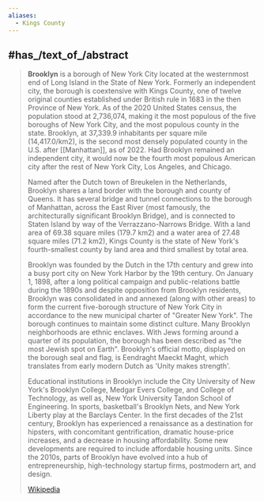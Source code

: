 ```yaml
---
aliases:
  - Kings County
---
```


## #has_/text_of_/abstract 

> **Brooklyn** is a borough of New York City located at the westernmost end of Long Island 
> in the State of New York. 
> Formerly an independent city, the borough is coextensive with Kings County, 
> one of twelve original counties established under British rule in 1683 in the then Province of New York. 
> As of the 2020 United States census, the population stood at 2,736,074, 
> making it the most populous of the five boroughs of New York City, 
> and the most populous county in the state. 
> Brooklyn, at 37,339.9 inhabitants per square mile (14,417.0/km2), 
> is the second most densely populated county in the U.S. after [[Manhattan]], as of 2022. Had Brooklyn remained an independent city, it would now be the fourth most populous American city after the rest of New York City, Los Angeles, and Chicago.
>
> Named after the Dutch town of Breukelen in the Netherlands, Brooklyn shares a land border with the borough and county of Queens. It has several bridge and tunnel connections to the borough of Manhattan, across the East River (most famously, the architecturally significant Brooklyn Bridge), and is connected to Staten Island by way of the Verrazzano-Narrows Bridge. With a land area of 69.38 square miles (179.7 km2) and a water area of 27.48 square miles (71.2 km2), Kings County is the state of New York's fourth-smallest county by land area and third smallest by total area.
>
> Brooklyn was founded by the Dutch in the 17th century and grew into a busy port city on New York Harbor by the 19th century. On January 1, 1898, after a long political campaign and public-relations battle during the 1890s and despite opposition from Brooklyn residents, Brooklyn was consolidated in and annexed (along with other areas) to form the current five-borough structure of New York City in accordance to the new municipal charter of "Greater New York". The borough continues to maintain some distinct culture. Many Brooklyn neighborhoods are ethnic enclaves. With Jews forming around a quarter of its population, the borough has been described as "the most Jewish spot on Earth". Brooklyn's official motto, displayed on the borough seal and flag, is Eendraght Maeckt Maght, which translates from early modern Dutch as 'Unity makes strength'.
>
> Educational institutions in Brooklyn include the City University of New York's Brooklyn College, Medgar Evers College, and College of Technology, as well as, New York University Tandon School of Engineering. In sports, basketball's Brooklyn Nets, and New York Liberty play at the Barclays Center. In the first decades of the 21st century, Brooklyn has experienced a renaissance as a destination for hipsters, with concomitant gentrification, dramatic house-price increases, and a decrease in housing affordability. Some new developments are required to include affordable housing units. Since the 2010s, parts of Brooklyn have evolved into a hub of entrepreneurship, high-technology startup firms, postmodern art, and design.
>
> [Wikipedia](https://en.wikipedia.org/wiki/Brooklyn)


